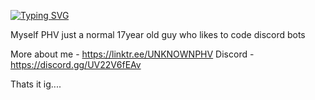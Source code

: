 [![Typing SVG](https://readme-typing-svg.demolab.com/?lines=Show+me+da+code)](https://git.io/typing-svg)


Myself PHV just a normal 17year old guy who likes to code discord bots 

More about me - https://linktr.ee/UNKNOWNPHV
Discord - https://discord.gg/UV22V6fEAv

Thats it ig....
